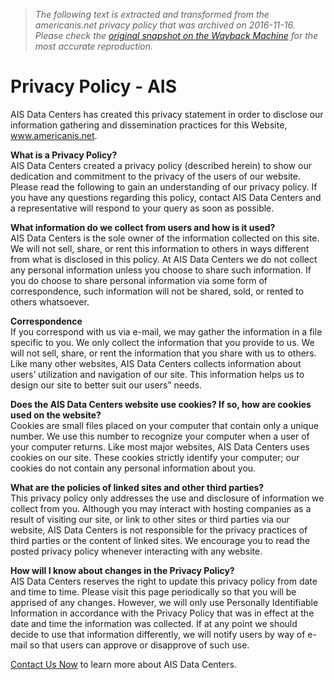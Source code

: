 > *The following text is extracted and transformed from the americanis.net privacy policy that was archived on 2016-11-16. Please check the [original snapshot on the Wayback Machine](https://web.archive.org/web/20161116044211id_/http%3A//americanis.net/privacy-policy) for the most accurate reproduction.*

# Privacy Policy - AIS

AIS Data Centers has created this privacy statement in order to disclose our information gathering and dissemination practices for this Website, www.americanis.net.

**What is a Privacy Policy?**  
AIS Data Centers created a privacy policy (described herein) to show our dedication and commitment to the privacy of the users of our website. Please read the following to gain an understanding of our privacy policy. If you have any questions regarding this policy, contact AIS Data Centers and a representative will respond to your query as soon as possible.

**What information do we collect from users and how is it used?**  
AIS Data Centers is the sole owner of the information collected on this site. We will not sell, share, or rent this information to others in ways different from what is disclosed in this policy. At AIS Data Centers we do not collect any personal information unless you choose to share such information. If you do choose to share personal information via some form of correspondence, such information will not be shared, sold, or rented to others whatsoever.

**Correspondence**  
If you correspond with us via e-mail, we may gather the information in a file specific to you. We only collect the information that you provide to us. We will not sell, share, or rent the information that you share with us to others. Like many other websites, AIS Data Centers collects information about users’ utilization and navigation of our site. This information helps us to design our site to better suit our users” needs.

**Does the AIS Data Centers website use cookies? If so, how are cookies used on the website?**  
Cookies are small files placed on your computer that contain only a unique number. We use this number to recognize your computer when a user of your computer returns. Like most major websites, AIS Data Centers uses cookies on our site. These cookies strictly identify your computer; our cookies do not contain any personal information about you.

**What are the policies of linked sites and other third parties?**  
This privacy policy only addresses the use and disclosure of information we collect from you. Although you may interact with hosting companies as a result of visiting our site, or link to other sites or third parties via our website, AIS Data Centers is not responsible for the privacy practices of third parties or the content of linked sites. We encourage you to read the posted privacy policy whenever interacting with any website.

**How will I know about changes in the Privacy Policy?**  
AIS Data Centers reserves the right to update this privacy policy from date and time to time. Please visit this page periodically so that you will be apprised of any changes. However, we will only use Personally Identifiable Information in accordance with the Privacy Policy that was in effect at the date and time the information was collected. If at any point we should decide to use that information differently, we will notify users by way of e-mail so that users can approve or disapprove of such use.

[Contact Us Now](https://web.archive.org/contact/) to learn more about AIS Data Centers.
